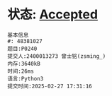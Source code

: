 # 状态: [Accepted](http://dsbpython.openjudge.cn/dspythonbook/solution/48381027/)
```
基本信息
#: 48381027
题目:P0240
提交人:2400013273 曾士铭(zsming_)
内存:3640kB
时间:26ms
语言:Python3
提交时间:2025-02-27 17:31:16
```
